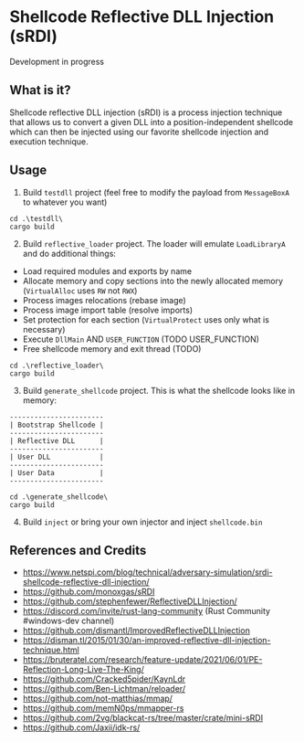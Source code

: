 # Shellcode Reflective DLL Injection (sRDI)

Development in progress

## What is it?

Shellcode reflective DLL injection (sRDI) is a process injection technique that allows us to convert a given DLL into a position-independent shellcode which can then be injected using our favorite shellcode injection and execution technique.

## Usage

1. Build `testdll` project (feel free to modify the payload from `MessageBoxA` to whatever you want)
```
cd .\testdll\
cargo build
```

2. Build `reflective_loader` project. The loader will emulate `LoadLibraryA` and do additional things:

* Load required modules and exports by name
* Allocate memory and copy sections into the newly allocated memory (`VirtualAlloc` uses `RW` not `RWX`)
* Process images relocations (rebase image)
* Process image import table (resolve imports)
* Set protection for each section (`VirtualProtect` uses only what is necessary)
* Execute `DllMain` AND `USER_FUNCTION` (TODO USER_FUNCTION)
* Free shellcode memory and exit thread (TODO)

```
cd .\reflective_loader\
cargo build
```

3. Build `generate_shellcode` project. This is what the shellcode looks like in memory:

```
-----------------------
| Bootstrap Shellcode |
-----------------------
| Reflective DLL      |
-----------------------
| User DLL            |
-----------------------
| User Data           |
-----------------------
```

```
cd .\generate_shellcode\
cargo build
```

4. Build `inject` or bring your own injector and inject `shellcode.bin`


## References and Credits

* https://www.netspi.com/blog/technical/adversary-simulation/srdi-shellcode-reflective-dll-injection/
* https://github.com/monoxgas/sRDI
* https://github.com/stephenfewer/ReflectiveDLLInjection/
* https://discord.com/invite/rust-lang-community (Rust Community #windows-dev channel)
* https://github.com/dismantl/ImprovedReflectiveDLLInjection
* https://disman.tl/2015/01/30/an-improved-reflective-dll-injection-technique.html
* https://bruteratel.com/research/feature-update/2021/06/01/PE-Reflection-Long-Live-The-King/
* https://github.com/Cracked5pider/KaynLdr
* https://github.com/Ben-Lichtman/reloader/
* https://github.com/not-matthias/mmap/
* https://github.com/memN0ps/mmapper-rs
* https://github.com/2vg/blackcat-rs/tree/master/crate/mini-sRDI
* https://github.com/Jaxii/idk-rs/